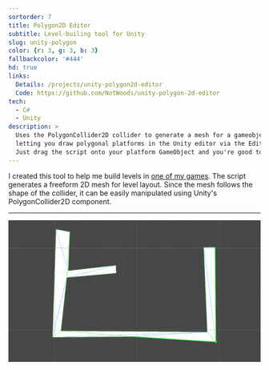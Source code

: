```yaml
---
sortorder: 7
title: Polygon2D Editor
subtitle: Level-builing tool for Unity
slug: unity-polygon
color: {r: 3, g: 3, b: 3}
fallbackcolor: '#444'
hd: true
links:
  Details: /projects/unity-polygon2d-editor
  Code: https://github.com/NotWoods/unity-polygon-2d-editor
tech:
  - C#
  - Unity
description: >
  Uses the PolygonCollider2D collider to generate a mesh for a gameobject,
  letting you draw polygonal platforms in the Unity editor via the Edit Collider button.
  Just drag the script onto your platform GameObject and you're good to go.
---
```

I created this tool to help me build levels in [one of my games](../latch-on).
The script generates a freeform 2D mesh for level layout.
Since the mesh follows the shape of the collider, it can be easily manipulated
using Unity's PolygonCollider2D component.

___

![Demonstration of the Unity Polygon2D Editor](/images/unity-polygon/example.gif)
